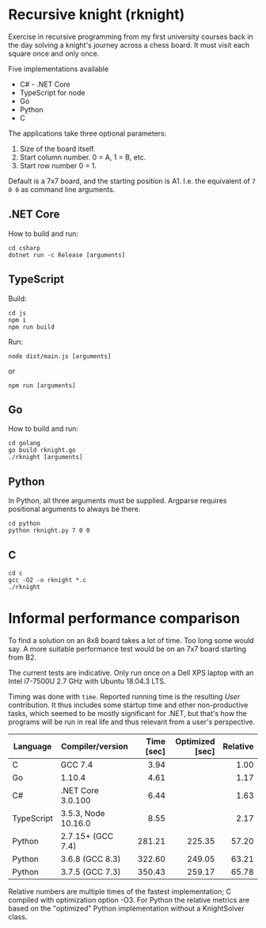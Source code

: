 Recursive knight (rknight)
====

Exercise in recursive programming from my first university courses back in the day solving a knight's journey across a chess board. It must visit each square once and only once.

Five implementations available
* C# - .NET Core
* TypeScript for node
* Go
* Python
* C

The applications take three optional parameters:
1. Size of the board itself.
2. Start column number. 0 = A, 1 = B, etc.
3. Start row number 0 = 1.

Default is a 7x7 board, and the starting position is A1. I.e. the equivalent of `7 0 0` as command line arguments.


.NET Core 
----

How to build and run:

```
cd csharp
dotnet run -c Release [arguments]
```

TypeScript
---

Build:

```
cd js
npm i
npm run build
```

Run:

```
node dist/main.js [arguments]
```
or
```
npm run [arguments]
```

Go
----

How to build and run:

```
cd golang
go build rknight.go
./rknight [arguments]
```

Python
------

In Python, all three arguments must be supplied. Argparse requires positional
arguments to always be there.

```
cd python
python rknight.py 7 0 0
```

C
-

```
cd c
gcc -O2 -o rknight *.c
./rknight
```

Informal performance comparison
===============================

To find a solution on an 8x8 board takes a lot of time. Too long
some would say. A more suitable performance test would be on an
7x7 board starting from B2.

The current tests are indicative. Only run once on a Dell XPS laptop with an
Intel i7-7500U 2.7 GHz with Ubuntu 18.04.3 LTS.

Timing was done with `time`. Reported running time is the resulting *User*
contribution. It thus includes some startup time and other non-productive
tasks, which seemed to be mostly significant for .NET, but that's how the 
programs will be run in real life and thus relevant from a user's perspective.

| Language   | Compiler/version  | Time [sec] | Optimized [sec] | Relative |
|------------|-------------------|-----------:|----------------:|---------:|
| C          | GCC 7.4           |   3.94     |                 |     1.00 |
| Go         | 1.10.4            |   4.61     |                 |     1.17 |
| C#         | .NET Core 3.0.100 |   6.44     |                 |     1.63 |
| TypeScript | 3.5.3, Node 10.16.0 |   8.55   |                 |     2.17 |
| Python     | 2.7.15+ (GCC 7.4) | 281.21     | 225.35          |    57.20 |
| Python     | 3.6.8 (GCC 8.3)   | 322.60     | 249.05          |    63.21 |
| Python     | 3.7.5 (GCC 7.3)   | 350.43     | 259.17          |    65.78 |

Relative numbers are multiple times of the fastest implementation; C compiled
with optimization option -O3. For Python the relative metrics are based on the
"optimized" Python implementation without a KnightSolver class.
